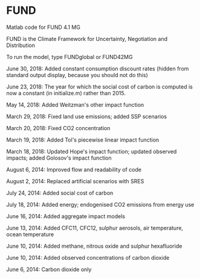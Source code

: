 FUND
====

Matlab code for FUND 4.1 MG

FUND is the Climate Framework for Uncertainty, Negotiation and Distribution

To run the model, type FUNDglobal or FUND42MG

June 30, 2018: Added constant consumption discount rates (hidden from standard output display, because you should not do this)

June 23, 2018: The year for which the social cost of carbon is computed is now a constant (in initialize.m) rather than 2015.

May 14, 2018: Added Weitzman's other impact function

March 29, 2018: Fixed land use emissions; added SSP scenarios

March 20, 2018: Fixed CO2 concentration

March 19, 2018: Added Tol's piecewise linear impact function

March 18, 2018: Updated Hope's impact function; updated observed impacts; added Golosov's impact function

August 6, 2014: Improved flow and readability of code

August 2, 2014: Replaced artificial scenarios with SRES

July 24, 2014: Added social cost of carbon

July 18, 2014: Added energy; endogenised CO2 emissions from energy use

June 16, 2014: Added aggregate impact models

June 13, 2014: Added CFC11, CFC12, sulphur aerosols, air temperature, ocean temperature

June 10, 2014: Added methane, nitrous oxide and sulphur hexafluoride

June 10, 2014: Added observed concentrations of carbon dioxide

June 6, 2014: Carbon dioxide only
